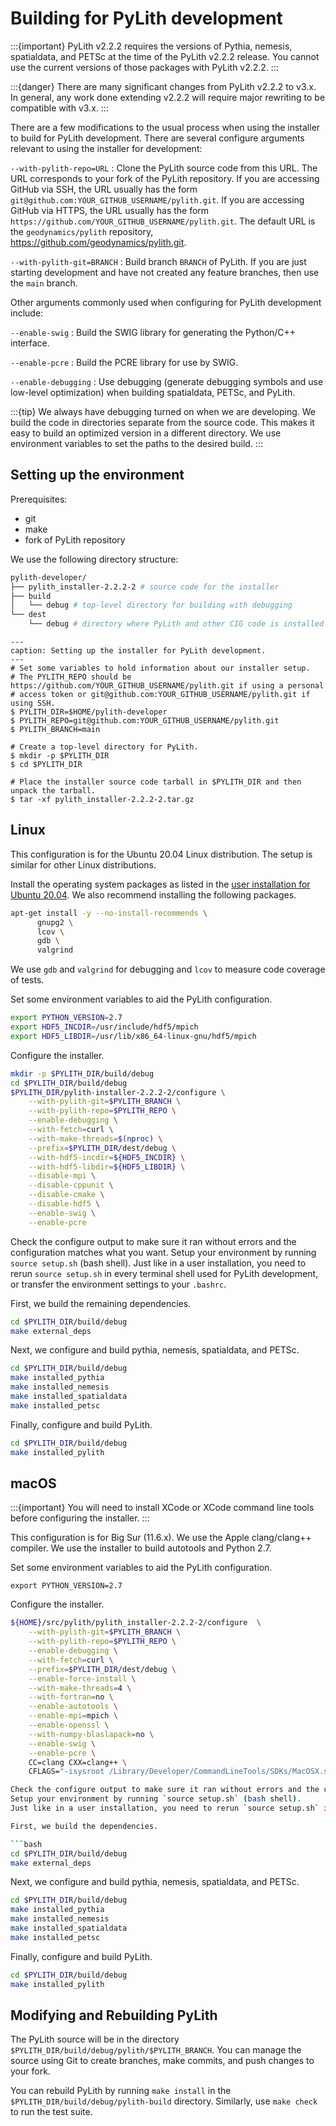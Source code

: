 # Building for PyLith development

:::{important}
PyLith v2.2.2 requires the versions of Pythia, nemesis, spatialdata, and PETSc at the time of the PyLith v2.2.2 release.
You cannot use the current versions of those packages with PyLith v2.2.2.
:::

:::{danger}
There are many significant changes from PyLith v2.2.2 to v3.x.
In general, any work done extending v2.2.2 will require major rewriting to be compatible with v3.x.
:::

There are a few modifications to the usual process when using the installer to build for PyLith development.
There are several configure arguments relevant to using the installer for development:

`--with-pylith-repo=URL`
: Clone the PyLith source code from this URL. The URL corresponds to your fork of the PyLith repository.
If you are accessing GitHub via SSH, the URL usually has the form `git@github.com:YOUR_GITHUB_USERNAME/pylith.git`.
If you are accessing GitHub via HTTPS, the URL usually has the form `https://github.com/YOUR_GITHUB_USERNAME/pylith.git`.
The default URL is the `geodynamics/pylith` repository, <https://github.com/geodynamics/pylith.git>.

`--with-pylith-git=BRANCH`
:  Build branch `BRANCH` of PyLith.
If you are just starting development and have not created any feature branches, then use the `main` branch.

Other arguments commonly used when configuring for PyLith development include:

`--enable-swig`
: Build the SWIG library for generating the Python/C++ interface.

 `--enable-pcre`
 : Build the PCRE library for use by SWIG.

`--enable-debugging`
: Use debugging (generate debugging symbols and use low-level optimization) when building spatialdata, PETSc, and PyLith.

:::{tip}
We always have debugging turned on when we are developing.
We build the code in directories separate from the source code.
This makes it easy to build an optimized version in a different directory.
We use environment variables to set the paths to the desired build.
:::

## Setting up the environment

Prerequisites:

* git
* make
* fork of PyLith repository

We use the following directory structure:

```bash
pylith-developer/
├── pylith_installer-2.2.2-2 # source code for the installer
├── build
│   └── debug # top-level directory for building with debugging
└── dest
    └── debug # directory where PyLith and other CIG code is installed by installer
```


```{code-block} console
---
caption: Setting up the installer for PyLith development.
---
# Set some variables to hold information about our installer setup.
# The PYLITH_REPO should be https://github.com/YOUR_GITHUB_USERNAME/pylith.git if using a personal
# access token or git@github.com:YOUR_GITHUB_USERNAME/pylith.git if using SSH.
$ PYLITH_DIR=$HOME/pylith-developer
$ PYLITH_REPO=git@github.com:YOUR_GITHUB_USERNAME/pylith.git
$ PYLITH_BRANCH=main

# Create a top-level directory for PyLith.
$ mkdir -p $PYLITH_DIR
$ cd $PYLITH_DIR

# Place the installer source code tarball in $PYLITH_DIR and then unpack the tarball.
$ tar -xf pylith_installer-2.2.2-2.tar.gz
```

## Linux

This configuration is for the Ubuntu 20.04 Linux distribution.
The setup is similar for other Linux distributions.

Install the operating system packages as listed in the [user installation for Ubuntu 20.04](../configs/ubuntu.md).
We also recommend installing the following packages.

```bash
apt-get install -y --no-install-recommends \
      gnupg2 \
      lcov \
      gdb \
      valgrind
```

We use `gdb` and `valgrind` for debugging and `lcov` to measure code coverage of tests.

Set some environment variables to aid the PyLith configuration.

```bash
export PYTHON_VERSION=2.7
export HDF5_INCDIR=/usr/include/hdf5/mpich
export HDF5_LIBDIR=/usr/lib/x86_64-linux-gnu/hdf5/mpich
```

Configure the installer.

```bash
mkdir -p $PYLITH_DIR/build/debug
cd $PYLITH_DIR/build/debug
$PYLITH_DIR/pylith-installer-2.2.2-2/configure \
    --with-pylith-git=$PYLITH_BRANCH \
    --with-pylith-repo=$PYLITH_REPO \
    --enable-debugging \
    --with-fetch=curl \
    --with-make-threads=$(nproc) \
    --prefix=$PYLITH_DIR/dest/debug \
    --with-hdf5-incdir=${HDF5_INCDIR} \
    --with-hdf5-libdir=${HDF5_LIBDIR} \
    --disable-mpi \
    --disable-cppunit \
    --disable-cmake \
    --disable-hdf5 \
	--enable-swig \
    --enable-pcre
```

Check the configure output to make sure it ran without errors and the configuration matches what you want.
Setup your environment by running `source setup.sh` (bash shell).
Just like in a user installation, you need to rerun `source setup.sh` in every terminal shell used for PyLith development, or transfer the environment settings to your `.bashrc`. 

First, we build the remaining dependencies.

```bash
cd $PYLITH_DIR/build/debug
make external_deps
```

Next, we configure and build pythia, nemesis, spatialdata, and PETSc.

```bash
cd $PYLITH_DIR/build/debug
make installed_pythia
make installed_nemesis
make installed_spatialdata
make installed_petsc
```

Finally, configure and build PyLith.

```bash
cd $PYLITH_DIR/build/debug
make installed_pylith
```

## macOS

:::{important}
You will need to install XCode or XCode command line tools before configuring the installer.
:::

This configuration is for Big Sur (11.6.x).
We use the Apple clang/clang++ compiler.
We use the installer to build autotools and Python 2.7.

Set some environment variables to aid the PyLith configuration.

```
export PYTHON_VERSION=2.7
```

Configure the installer.

```bash
${HOME}/src/pylith/pylith_installer-2.2.2-2/configure  \
    --with-pylith-git=$PYLITH_BRANCH \
    --with-pylith-repo=$PYLITH_REPO \
    --enable-debugging \
    --with-fetch=curl \
    --prefix=$PYLITH_DIR/dest/debug \
    --enable-force-install \
    --with-make-threads=4 \
    --with-fortran=no \
    --enable-autotools \
    --enable-mpi=mpich \
    --enable-openssl \
    --with-numpy-blaslapack=no \
    --enable-swig \
    --enable-pcre \
    CC=clang CXX=clang++ \
	CFLAGS="-isysroot /Library/Developer/CommandLineTools/SDKs/MacOSX.sdk -Wno-implicit-function-declaration"```

Check the configure output to make sure it ran without errors and the configuration matches what you want.
Setup your environment by running `source setup.sh` (bash shell).
Just like in a user installation, you need to rerun `source setup.sh` in every terminal shell used for PyLith development, or transfer the environment settings to your `.bashrc`. 

First, we build the dependencies.

```bash
cd $PYLITH_DIR/build/debug
make external_deps
```

Next, we configure and build pythia, nemesis, spatialdata, and PETSc.

```bash
cd $PYLITH_DIR/build/debug
make installed_pythia
make installed_nemesis
make installed_spatialdata
make installed_petsc
```

Finally, configure and build PyLith.

```bash
cd $PYLITH_DIR/build/debug
make installed_pylith
```

## Modifying and Rebuilding PyLith

The PyLith source will be in the directory `$PYLITH_DIR/build/debug/pylith/$PYLITH_BRANCH`.
You can manage the source using Git to create branches, make commits, and push changes to your fork.

You can rebuild PyLith by running `make install` in the `$PYLITH_DIR/build/debug/pylith-build` directory.
Similarly, use `make check` to run the test suite.
